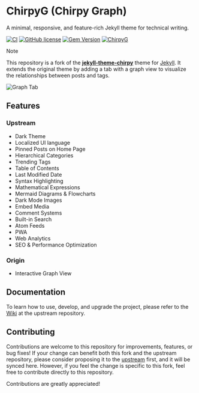 
<!-- markdownlint-disable-next-line -->
# ChirpyG (Chirpy Graph)

A minimal, responsive, and feature-rich Jekyll theme for technical writing.

[![CI](https://img.shields.io/github/actions/workflow/status/guillermodotn/jekyll-theme-chirpy-g/ci.yml?logo=github)][ci]
[![GitHub license](https://img.shields.io/github/license/guillermodotn/jekyll-theme-chirpy-g?color=goldenrod)][license]
[![Gem Version](https://img.shields.io/gem/v/jekyll-theme-chirpy-g?&logo=RubyGems&logoColor=ghostwhite&label=gem&color=red)][gem]
[![ChirpyG](https://img.shields.io/badge/Jekyll%20Theme-ChirpyG-blue?style=flat&logo=jekyll)][chirpyg]

> [!NOTE]
> This repository is a fork of the **[jekyll-theme-chirpy][upstream]** theme for [Jekyll][jekyllrb]. It extends the original theme by adding a tab with a graph view to visualize the relationships between posts and tags.


![Graph Tab](https://github.com/user-attachments/assets/ff570ba5-141b-4e44-b9c4-68ded02660ba)

## Features

### Upstream

- Dark Theme
- Localized UI language
- Pinned Posts on Home Page
- Hierarchical Categories
- Trending Tags
- Table of Contents
- Last Modified Date
- Syntax Highlighting
- Mathematical Expressions
- Mermaid Diagrams & Flowcharts
- Dark Mode Images
- Embed Media
- Comment Systems
- Built-in Search
- Atom Feeds
- PWA
- Web Analytics
- SEO & Performance Optimization

### Origin

- Interactive Graph View

## Documentation

To learn how to use, develop, and upgrade the project, please refer to the [Wiki][wiki] at the upstream repository.

## Contributing

Contributions are welcome to this repository for improvements, features, or bug fixes! If your change can benefit both this fork and the upstream repository, please consider proposing it to the [upstream][upstream] first, and it will be synced here. However, if you feel the change is specific to this fork, feel free to contribute directly to this repository.

Contributions are greatly appreciated!

[chirpyg]: https://github.com/guillermodotn/jekyll-theme-chirpy-g
[upstream]: https://github.com/cotes2020/jekyll-theme-chirpyv
[gem]: https://rubygems.org/gems/jekyll-theme-chirpy-g
[wiki]: https://github.com/cotes2020/jekyll-theme-chirpy/wiki
[ci]: https://github.com/guillermodotn/jekyll-theme-chirpy-g/actions/workflows/ci.yml?query=event%3Apush+branch%3Amaster
[license]: https://github.com/guillermodotn/jekyll-theme-chirpy-g/blob/master/LICENSE
[jekyllrb]: https://jekyllrb.com/

